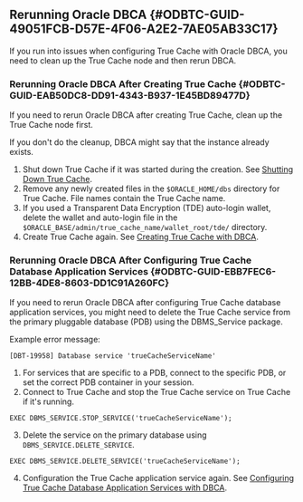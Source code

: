  

## Rerunning Oracle DBCA {#ODBTC-GUID-49051FCB-D57E-4F06-A2E2-7AE05AB33C17}

If you run into issues when configuring True Cache with Oracle DBCA, you need to clean up the True Cache node and then rerun DBCA.

### Rerunning Oracle DBCA After Creating True Cache {#ODBTC-GUID-EAB50DC8-DD91-4343-B937-1E45BD89477D}

If you need to rerun Oracle DBCA after creating True Cache, clean up the True Cache node first.

If you don't do the cleanup, DBCA might say that the instance already exists.

  1. Shut down True Cache if it was started during the creation. See [Shutting Down True Cache](shutting-and-starting-true-cache.html#GUID-4A1E5699-B43E-46D7-8E7D-908BF0A28668 "To shut down True Cache, use the SHUTDOWN command."). 
  2. Remove any newly created files in the `$ORACLE_HOME/dbs` directory for True Cache. File names contain the True Cache name. 
  3. If you used a Transparent Data Encryption (TDE) auto-login wallet, delete the wallet and auto-login file in the `$ORACLE_BASE/admin/true_cache_name/wallet_root/tde/` directory. 
  4. Create True Cache again. See [Creating True Cache with DBCA](configuring-true-cache-oracle-dbca.html#GUID-A534C50F-3A84-4C04-9765-F85F99F0E52F "Follow these steps to create True Cache with Oracle DBCA."). 



### Rerunning Oracle DBCA After Configuring True Cache Database Application Services {#ODBTC-GUID-EBB7FEC6-12BB-4DE8-8603-DD1C91A260FC}

If you need to rerun Oracle DBCA after configuring True Cache database application services, you might need to delete the True Cache service from the primary pluggable database (PDB) using the DBMS_Service package.

Example error message:
    
    
    [DBT-19958] Database service 'trueCacheServiceName'

  1. For services that are specific to a PDB, connect to the specific PDB, or set the correct PDB container in your session.
  2. Connect to True Cache and stop the True Cache service on True Cache if it's running. 

`EXEC DBMS_SERVICE.STOP_SERVICE('trueCacheServiceName');`

  3. Delete the service on the primary database using `DBMS_SERVICE.DELETE_SERVICE`. 

`EXEC DBMS_SERVICE.DELETE_SERVICE('trueCacheServiceName');`

  4. Configuration the True Cache application service again. See [Configuring True Cache Database Application Services with DBCA](configuring-true-cache-oracle-dbca.html#GUID-79518DDB-56AA-4D2B-9831-6F737424DEC3 "To use True Cache with the JDBC Thin driver, for each primary database application service that you want to cache, create a corresponding True Cache database application service."). 


